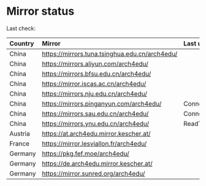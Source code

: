<script src="./time.js"></script>
# Mirror status
Last check: <script type="text/javascript">localize(1676157522.5267177);</script>

|Country|Mirror|Last update|
|:------|:-----|:----------|
|China|https://mirrors.tuna.tsinghua.edu.cn/arch4edu/|<script type="text/javascript">localize(1676140349);</script>|
|China|https://mirrors.aliyun.com/arch4edu/|<script type="text/javascript">localize(1676140349);</script>|
|China|https://mirrors.bfsu.edu.cn/arch4edu/|<script type="text/javascript">localize(1676140349);</script>|
|China|https://mirror.iscas.ac.cn/arch4edu/|<script type="text/javascript">localize(1676140349);</script>|
|China|https://mirrors.nju.edu.cn/arch4edu/|<script type="text/javascript">localize(1676097182);</script>|
|China|https://mirrors.pinganyun.com/arch4edu/|ConnectionError|
|China|https://mirrors.sau.edu.cn/arch4edu/|ConnectionError|
|China|https://mirrors.ynu.edu.cn/arch4edu/|ReadTimeout|
|Austria|https://at.arch4edu.mirror.kescher.at/|<script type="text/javascript">localize(1676140349);</script>|
|France|https://mirror.lesviallon.fr/arch4edu/|<script type="text/javascript">localize(1676140349);</script>|
|Germany|https://pkg.fef.moe/arch4edu/|<script type="text/javascript">localize(1676140349);</script>|
|Germany|https://de.arch4edu.mirror.kescher.at/|<script type="text/javascript">localize(1676140349);</script>|
|Germany|https://mirror.sunred.org/arch4edu/|<script type="text/javascript">localize(1676140349);</script>|

<script src="./tablefilter/tablefilter.js"></script>
<script src="./table.js"></script>